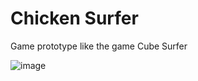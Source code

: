 # Chicken Surfer
Game prototype like the game Cube Surfer

![image](https://drive.google.com/uc?export=view&id=1LJZUdTTgIDpClZnpLeRukHPTOkKW5T7G)
